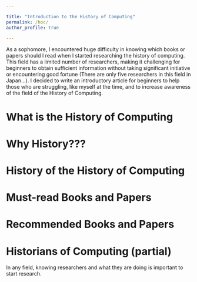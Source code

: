 ```yaml
---

title: "Introduction to the History of Computing"
permalink: /hoc/
author_profile: true

---
```


As a sophomore, I encountered huge difficulty in knowing which books or papers should I read when I started researching the history of computing. This field has a limited number of researchers, making it challenging for beginners to obtain sufficient information without taking significant initiative or encountering good fortune (There are only five researchers in this field in Japan...). I decided to write an introductory article for beginners to help those who are struggling, like myself at the time, and to increase awareness of the field of the History of Computing. 


What is the History of Computing
======

Why History???
======

History of the History of Computing
======


Must-read Books and Papers
======


Recommended Books and Papers
======


Historians of Computing (partial)
======
In any field, knowing researchers and what they are doing is important to start research.